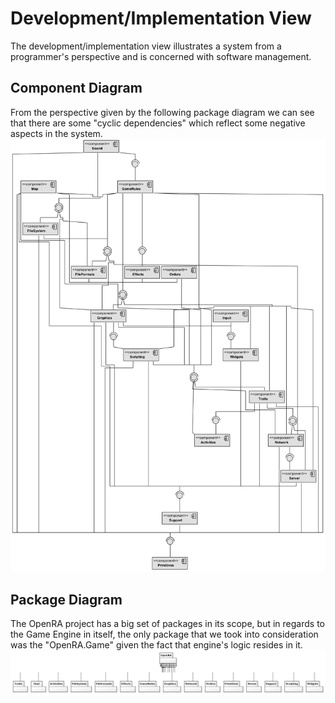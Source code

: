 # Development/Implementation View
The development/implementation view illustrates a system from a programmer's perspective and is concerned with software management.

## Component Diagram
From the perspective given by the following package diagram we can see that there are some "cyclic dependencies" which reflect some negative aspects in the system.
![OpenRA's Game Engine Package Diagram](https://github.com/Malafas/OpenRA/blob/bleed/ADS/4+1/DevelopmentView/ComponentDiagram.png)

## Package Diagram
The OpenRA project has a big set of packages in its scope, but in regards to the Game Engine in itself, the only package that we took into consideration was the "OpenRA.Game" given the fact that engine's logic resides in it.
![OpenRA's Game Engine Package Diagram](https://github.com/Malafas/OpenRA/blob/bleed/ADS/4+1/DevelopmentView/PackageDiagram.png)
